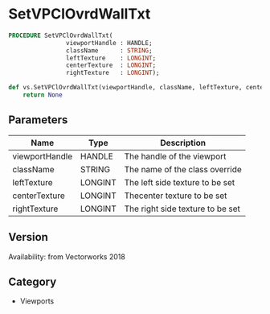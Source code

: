 # SetVPClOvrdWallTxt

```pascal
PROCEDURE SetVPClOvrdWallTxt(
				viewportHandle : HANDLE;
				className      : STRING;
				leftTexture    : LONGINT;
				centerTexture  : LONGINT;
				rightTexture   : LONGINT);
```

```python
def vs.SetVPClOvrdWallTxt(viewportHandle, className, leftTexture, centerTexture, rightTexture):
    return None
```

## Parameters
|Name|Type|Description|
|---|---|---|
|viewportHandle|HANDLE|The handle of the viewport|
|className|STRING|The name of the class override|
|leftTexture|LONGINT|The left side texture to be set|
|centerTexture|LONGINT|Thecenter texture to be set|
|rightTexture|LONGINT|The right side texture to be set|

## Version
Availability: from Vectorworks 2018

## Category
* Viewports


